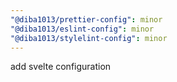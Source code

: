 ```yaml
---
"@diba1013/prettier-config": minor
"@diba1013/eslint-config": minor
"@diba1013/stylelint-config": minor
---
```


add svelte configuration
